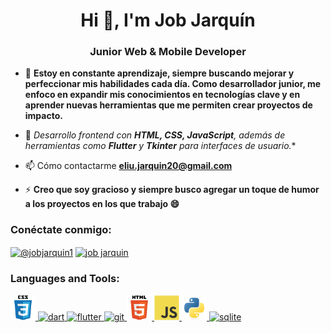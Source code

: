 <h1 align="center">Hi 👋, I'm Job Jarquín</h1>
<h3 align="center">Junior Web & Mobile Developer</h3>

- 🌱 **Estoy en constante aprendizaje, siempre buscando mejorar y perfeccionar mis habilidades cada día. Como desarrollador junior, me enfoco en expandir mis conocimientos en tecnologías clave y en aprender nuevas herramientas que me permiten crear proyectos de impacto.**

- 💬  **Desarrollo frontend con **HTML, CSS, JavaScript**, además de herramientas como **Flutter*** y **Tkinter** para interfaces de usuario.**

- 📫 Cómo contactarme **eliu.jarquin20@gmail.com**

- ⚡ **Creo que soy gracioso y siempre busco agregar un toque de humor a los proyectos en los que trabajo 😄**

<h3 align="izquierda">Conéctate conmigo:</h3>
<p align="left">
<a href="https://dev.to/@jobjarquin1" target="blank"><img align="center" src="https://raw.githubusercontent.com/rahuldkjain/github-profile-readme-generator/master/src/images/icons/Social/devto.svg" alt="@jobjarquin1" height="30" width="40"/></a>
<a href="https://linkedin.com/in/job jarquin" target="blank"><img align="center" src="https://raw.githubusercontent.com/rahuldkjain/github-profile-readme-generator/master/src/images/icons/Social/linked-in-alt.svg" alt="job jarquin" height="30" width="40"/></a>
</p>

<h3 align="left">Languages and Tools:</h3>
<p align="left"> <a href="https://www.w3schools.com/css/" target="_blank" rel="noreferrer"> <img src="https://raw.githubusercontent.com/devicons/devicon/master/icons/css3/css3-original-wordmark.svg" alt="css3" width="40" height="40"/> </a> <a href="https://dart.dev" target="_blank" rel="noreferrer"> <img src="https://www.vectorlogo.zone/logos/dartlang/dartlang-icon.svg" alt="dart" width="40" height="40"/> </a> <a href="https://flutter.dev" target="_blank" rel="noreferrer"> <img src="https://www.vectorlogo.zona/logos/flutterio/flutterio-icon.svg" alt="flutter" width="40" height="40"/> </a> <a href="https://git-scm.com/" target="_blank" rel="noreferrer"> <img src="https://www.vectorlogo.zone/logos/git-scm/git-scm-icon.svg" alt="git" width="40" height="40"/> </a> <a href="https://www.w3.org/html/" target="_blank" rel="noreferrer"> <img src="https://raw.githubusercontent.com/devicons/devicon/master/icons/html5/html5-original-wordmark.svg" alt="html5" width="40" height="40"/> </a> <a href="https://developer.mozilla.org/en-US/docs/Web/JavaScript" target="_blank" rel="noreferrer"> <img src="https://raw.githubusercontent.com/devicons/devicon/master/icons/javascript/javascript-original.svg" alt="javascript" width="40" height="40"/> </a> <a href="https://www.python.org" target="_blank" rel="noreferrer"> <img src="https://raw.githubusercontent.com/devicons/devicon/master/icons/python/python-original.svg" alt="python" width="40" height="40"/> </a> <a href="https://www.sqlite.org/" target="_blank" rel="noreferrer"> <img src="https://www.vectorlogo.zone/logos/sqlite/sqlite-icon.svg" alt="sqlite" width="40" height="40"/> </a> </p>
